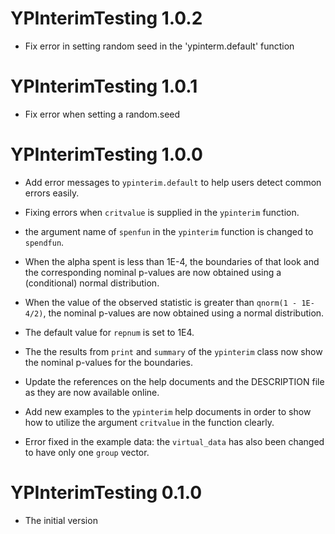 # YPInterimTesting 1.0.2
* Fix error in setting random seed in the 'ypinterm.default' function

# YPInterimTesting 1.0.1
* Fix error when setting a random.seed

# YPInterimTesting 1.0.0

* Add error messages to `ypinterim.default` to help users detect common errors easily.

* Fixing errors when `critvalue` is supplied in the `ypinterim` function.

* the argument name of `spenfun` in the `ypinterim` function is changed to `spendfun`.

* When the alpha spent is less than 1E-4, the boundaries of that look and the corresponding nominal p-values are now obtained using a (conditional) normal distribution.

* When the value of the observed statistic is greater than `qnorm(1 - 1E-4/2)`, the nominal p-values are now obtained using a normal distribution.

* The default value for `repnum` is set to 1E4.

* The the results from `print` and `summary` of the `ypinterim` class now show the nominal p-values for the boundaries.

* Update the references on the help documents and the DESCRIPTION file as they are now available online.

* Add new examples to the `ypinterim` help documents in order to show how to utilize the argument `critvalue` in the function clearly. 

* Error fixed in the example data: the `virtual_data` has also been changed to have only one `group` vector.

# YPInterimTesting 0.1.0

* The initial version


